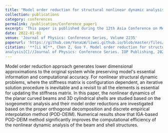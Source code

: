 ```yaml
---
title: "Model order reduction for structural nonlinear dynamic analysis based on Isogeometric analysis"
collection: publications
category: conferences
permalink: /publication/Conference_paper1
excerpt: 'This paper is published during the 12th Asia Conference on Mechanical and Aerospace Engineering (ACMAE 2021) 29/12/2021-31/12/2021 Online'
date: 2022-01-01
venue: 'Journal of Physics: Conference Series, Volume 2235'
paperurl: 'https://github.com/YonaLW/liwei.github.io/blob/master/files/Conference_paper1.pdf'
citation: '**[Li W]**, Chen Z, Guo Y. Model order reduction for structural nonlinear dynamic analysis based on Isogeometric 
analysis[C]//Journal of Physics: Conference Series. IOP Publishing, 2022, 2235(1): 012073'
---
```


Model order reduction approach generates lower dimensional approximations to the original system while preserving model's essential information and computational accuracy. For nonlinear structural dynamic problems, where the stiffness matrix is configuration dependent, an iterative solution procedure is inevitable and a revisit to all the elements is essential for updating the stiffness matrix. In this paper, the nonlinear dynamics of the planar curved beams and 3D cylindrical shells are studied based on the isogeometric analysis and their model order reductions are investigated based on the proper orthogonal decomposition and discrete empirical interpolation method (POD-DEIM). Numerical results show that IGA-based POD-DEIM method significantly improves the computational efficiency of the nonlinear dynamic analysis of the beam and shell structures.
